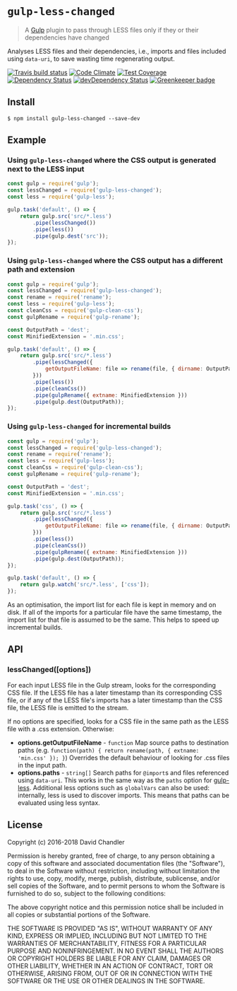 # `gulp-less-changed`

> A [Gulp](http://gulpjs.com/) plugin to pass through LESS files only if they or their dependencies have changed

Analyses LESS files and their dependencies, i.e., imports and files included using `data-uri`, to save wasting time
regenerating output.

[![Travis build status](http://img.shields.io/travis/bingnz/gulp-less-changed.svg?style=flat)](https://travis-ci.org/bingnz/gulp-less-changed)
[![Code Climate](https://codeclimate.com/github/bingnz/gulp-less-changed/badges/gpa.svg)](https://codeclimate.com/github/bingnz/gulp-less-changed)
[![Test Coverage](https://codeclimate.com/github/bingnz/gulp-less-changed/badges/coverage.svg)](https://codeclimate.com/github/bingnz/gulp-less-changed)
[![Dependency Status](https://david-dm.org/bingnz/gulp-less-changed.svg)](https://david-dm.org/bingnz/gulp-less-changed)
[![devDependency Status](https://david-dm.org/bingnz/gulp-less-changed/dev-status.svg)](https://david-dm.org/bingnz/gulp-less-changed#info=devDependencies)
[![Greenkeeper badge](https://badges.greenkeeper.io/bingnz/gulp-less-changed.svg)](https://greenkeeper.io/)

## Install

```
$ npm install gulp-less-changed --save-dev
```

## Example

### Using `gulp-less-changed` where the CSS output is generated next to the LESS input

```js
const gulp = require('gulp');
const lessChanged = require('gulp-less-changed');
const less = require('gulp-less');

gulp.task('default', () => {
    return gulp.src('src/*.less')
        .pipe(lessChanged())
        .pipe(less())
        .pipe(gulp.dest('src'));
});
```

### Using `gulp-less-changed` where the CSS output has a different path and extension

```js
const gulp = require('gulp');
const lessChanged = require('gulp-less-changed');
const rename = require('rename');
const less = require('gulp-less');
const cleanCss = require('gulp-clean-css');
const gulpRename = require('gulp-rename');

const OutputPath = 'dest';
const MinifiedExtension = '.min.css';

gulp.task('default', () => {
    return gulp.src('src/*.less')
        .pipe(lessChanged({
            getOutputFileName: file => rename(file, { dirname: OutputPath, extname: MinifiedExtension })
        }))
        .pipe(less())
        .pipe(cleanCss())
        .pipe(gulpRename({ extname: MinifiedExtension }))
        .pipe(gulp.dest(OutputPath));
});
```
### Using `gulp-less-changed` for incremental builds

```js
const gulp = require('gulp');
const lessChanged = require('gulp-less-changed');
const rename = require('rename');
const less = require('gulp-less');
const cleanCss = require('gulp-clean-css');
const gulpRename = require('gulp-rename');

const OutputPath = 'dest';
const MinifiedExtension = '.min.css';

gulp.task('css', () => {
    return gulp.src('src/*.less')
        .pipe(lessChanged({
            getOutputFileName: file => rename(file, { dirname: OutputPath, extname: MinifiedExtension })
        }))
        .pipe(less())
        .pipe(cleanCss())
        .pipe(gulpRename({ extname: MinifiedExtension }))
        .pipe(gulp.dest(OutputPath));
});

gulp.task('default', () => {
    return gulp.watch('src/*.less', ['css']);
});
```

As an optimisation, the import list for each file is kept in memory and on disk. If all of the imports for a particular file have the same timestamp,
the import list for that file is assumed to be the same. This helps to speed up incremental builds.

## API

### lessChanged([options])

For each input LESS file in the Gulp stream, looks for the corresponding CSS file. If the LESS file has a later timestamp than its
corresponding CSS file, or if any of the LESS file's imports has a later timestamp than the CSS file, the LESS file is emitted to the stream.

If no options are specified, looks for a CSS file in the same path as the LESS file with a .css extension. Otherwise:

 * **options.getOutputFileName** - `function` Map source paths to destination paths
   (e.g. `function(path) { return rename(path, { extname: 'min.css' }); }`)
   Overrides the default behaviour of looking for .css files in the input path.
 * **options.paths** - `string[]` Search paths for `@import`s and files referenced using `data-uri`. This
   works in the same way as the `paths` option for [gulp-less](https://www.npmjs.com/package/gulp-less).
   Additional less options such as `globalVars` can also be used: internally, less is used to discover imports. This means that
   paths can be evaluated using less syntax.

## License

Copyright (c) 2016-2018 David Chandler

Permission is hereby granted, free of charge, to any person obtaining a copy of this software and associated documentation files (the "Software"), to deal in the Software without restriction, including without limitation the rights to use, copy, modify, merge, publish, distribute, sublicense, and/or sell copies of the Software, and to permit persons to whom the Software is furnished to do so, subject to the following conditions:

The above copyright notice and this permission notice shall be included in all copies or substantial portions of the Software.

THE SOFTWARE IS PROVIDED "AS IS", WITHOUT WARRANTY OF ANY KIND, EXPRESS OR IMPLIED, INCLUDING BUT NOT LIMITED TO THE WARRANTIES OF MERCHANTABILITY, FITNESS FOR A PARTICULAR PURPOSE AND NONINFRINGEMENT. IN NO EVENT SHALL THE AUTHORS OR COPYRIGHT HOLDERS BE LIABLE FOR ANY CLAIM, DAMAGES OR OTHER LIABILITY, WHETHER IN AN ACTION OF CONTRACT, TORT OR OTHERWISE, ARISING FROM, OUT OF OR IN CONNECTION WITH THE SOFTWARE OR THE USE OR OTHER DEALINGS IN THE SOFTWARE.